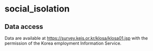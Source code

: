 # social_isolation

## Data access
Data are available at https://survey.keis.or.kr/klosa/klosa01.jsp with the permission of the Korea employment Information Service.
